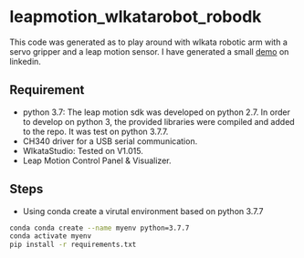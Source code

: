 # leapmotion_wlkatarobot_robodk

This code was generated as to play around with wlkata robotic arm with a servo gripper and a leap motion sensor.  I have generated a small [demo](https://www.linkedin.com/posts/toufikkhawli_robotics-computervision-data-activity-7030564124828819456-_4Mk?utm_source=share&utm_medium=member_desktop) on linkedin. 

## Requirement 

* python 3.7: The leap motion sdk was developed on python 2.7. In order to develop on python 3, the provided libraries were compiled and added to the repo. It was test on python 3.7.7. 
* CH340 driver for a USB serial communication.
* WlkataStudio: Tested on V1.015.
* Leap Motion Control Panel & Visualizer.

## Steps
* Using conda create a virutal environment based on python 3.7.7

```bash
conda conda create --name myenv python=3.7.7
conda activate myenv
pip install -r requirements.txt 
```